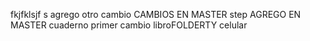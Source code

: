 fkjfklsjf s
agrego
otro cambio
CAMBIOS EN MASTER
step
AGREGO EN MASTER
cuaderno
primer cambio
libroFOLDERTY
celular
